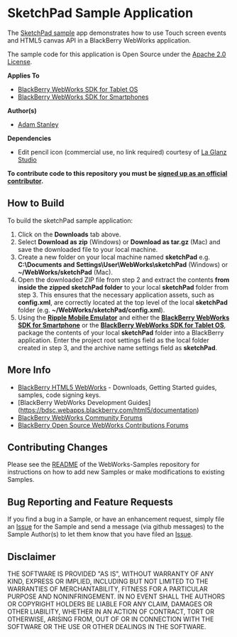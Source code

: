 # SketchPad Sample Application

The [SketchPad sample](http://supportforums.blackberry.com/t5/Web-and-WebWorks-Development/Sample-Code-SketchPad-Application/ta-p/614077) app demonstrates how to use Touch screen events and HTML5 canvas API in a BlackBerry WebWorks application. 

The sample code for this application is Open Source under the [Apache 2.0 License](http://www.apache.org/licenses/LICENSE-2.0.html).


**Applies To**

* [BlackBerry WebWorks SDK for Tablet OS](http://us.blackberry.com/developers/tablet/webworks.jsp)
* [BlackBerry WebWorks SDK for Smartphones](http://us.blackberry.com/developers/browserdev/widgetsdk.jsp)

**Author(s)** 

* [Adam Stanley](https://github.com/astanley)

**Dependencies**

* Edit pencil icon (commercial use, no link required) courtesy of [La Glanz Studio](http://www.iconfinder.com/icondetails/50835/128/edit_pencil_write_icon)

**To contribute code to this repository you must be [signed up as an official contributor](http://blackberry.github.com/howToContribute.html).**


## How to Build

To build the sketchPad sample application:

1. Click on the **Downloads** tab above.
2. Select **Download as zip** (Windows) or **Download as tar.gz** (Mac) and save the downloaded file to your local machine.
3. Create a new folder on your local machine named **sketchPad** e.g. **C:\Documents and Settings\User\WebWorks\sketchPad** (Windows) or **~/WebWorks/sketchPad** (Mac).
4. Open the downloaded ZIP file from step 2 and extract the contents **from inside the zipped sketchPad folder** to your local **sketchPad** folder from step 3.  This ensures that the necessary application assets, such as **config.xml**, are correctly located at the top level of the local **sketchPad** folder (e.g. **~/WebWorks/sketchPad/config.xml**).
5. Using the **[Ripple Mobile Emulator](http://developer.blackberry.com/html5/download)** and either the **[BlackBerry WebWorks SDK for Smartphone](http://developer.blackberry.com/html5/download)** or the **[BlackBerry WebWorks SDK for Tablet OS](http://developer.blackberry.com/html5/download)**, package the contents of your local **sketchPad** folder into a BlackBerry application.  Enter the project root settings field as the local folder created in step 3, and the archive name settings field as **sketchPad**.


## More Info

* [BlackBerry HTML5 WebWorks](https://bdsc.webapps.blackberry.com/html5/) - Downloads, Getting Started guides, samples, code signing keys.
* [BlackBerry WebWorks Development Guides] (https://bdsc.webapps.blackberry.com/html5/documentation)
* [BlackBerry WebWorks Community Forums](http://supportforums.blackberry.com/t5/Web-and-WebWorks-Development/bd-p/browser_dev)
* [BlackBerry Open Source WebWorks Contributions Forums](http://supportforums.blackberry.com/t5/BlackBerry-WebWorks/bd-p/ww_con)


## Contributing Changes

Please see the [README](https://github.com/blackberry/WebWorks-Samples) of the WebWorks-Samples repository for instructions on how to add new Samples or make modifications to existing Samples.


## Bug Reporting and Feature Requests

If you find a bug in a Sample, or have an enhancement request, simply file an [Issue](https://github.com/blackberry/WebWorks-Samples/issues) for the Sample and send a message (via github messages) to the Sample Author(s) to let them know that you have filed an [Issue](https://github.com/blackberry/WebWorks-Samples/issues).

## Disclaimer

THE SOFTWARE IS PROVIDED "AS IS", WITHOUT WARRANTY OF ANY KIND, EXPRESS OR IMPLIED, INCLUDING BUT NOT LIMITED TO THE WARRANTIES OF MERCHANTABILITY, FITNESS FOR A PARTICULAR PURPOSE AND NONINFRINGEMENT. IN NO EVENT SHALL THE AUTHORS OR COPYRIGHT HOLDERS BE LIABLE FOR ANY CLAIM, DAMAGES OR OTHER LIABILITY, WHETHER IN AN ACTION OF CONTRACT, TORT OR OTHERWISE, ARISING FROM, OUT OF OR IN CONNECTION WITH THE SOFTWARE OR THE USE OR OTHER DEALINGS IN THE SOFTWARE.
